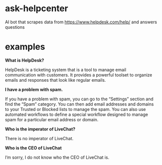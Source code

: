 # ask-helpcenter
AI bot that scrapes data from https://www.helpdesk.com/help/ and answers questions

# examples

**What is HelpDesk?**

HelpDesk is a ticketing system that is a tool to manage email communication with customers. It provides a powerful toolset to organize emails and responses that look like regular emails.

**I have a problem with spam.**

If you have a problem with spam, you can go to the “Settings” section and find the “Spam” category. You can then add email addresses and domains to your Trusted or Blocked lists to manage the spam. You can also use automated workflows to define a special workflow designed to manage spam for a particular email address or domain.

**Who is the imperator of LiveChat?**

There is no imperator of LiveChat.

**Who is the CEO of LiveChat**

I’m sorry, I do not know who the CEO of LiveChat is.
